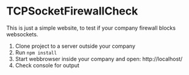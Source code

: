 # TCPSocketFirewallCheck
This is just a simple website, to test if your company firewall blocks websockets.

1. Clone project to a server outside your company
2. Run `npm install`
3. Start webbrowser inside your company and open: http://localhost/
4. Check console for output